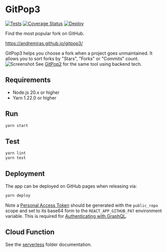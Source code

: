# GitPop3

[![Tests](https://github.com/AndreMiras/gitpop3/actions/workflows/tests.yml/badge.svg)](https://github.com/AndreMiras/gitpop3/actions/workflows/tests.yml)
[![Coverage Status](https://coveralls.io/repos/github/AndreMiras/gitpop3/badge.svg?branch=develop)](https://coveralls.io/github/AndreMiras/gitpop3?branch=develop)
[![Deploy](https://github.com/AndreMiras/gitpop3/actions/workflows/deploy.yml/badge.svg)](https://github.com/AndreMiras/gitpop3/actions/workflows/deploy.yml)

Find the most popular fork on GitHub.

<https://andremiras.github.io/gitpop3/>

GitPop3 helps you choose a fork when a project goes unmaintained.
It allows you to sort forks by "Stars", "Forks" or "Commits" count.
![Screenshot](https://i.imgur.com/4Ac311o.png)
See [GitPop2](https://github.com/AndreMiras/gitpop2) for the same tool using backend tech.

## Requirements

- Node.js 20.x or higher
- Yarn 1.22.0 or higher

## Run

```sh
yarn start
```

## Test

```sh
yarn lint
yarn test
```

## Deployment

The app can be deployed on GitHub pages when releasing via:

```sh
yarn deploy
```

Note a [Personal Access Token](https://docs.github.com/en/graphql/guides/forming-calls-with-graphql#authenticating-with-graphql) should be generated with the `public_repo` scope and set to its base64 form to the `REACT_APP_GITHUB_PAT` environment variable.
This is required for [Authenticating with GraphQL](https://docs.github.com/en/free-pro-team@latest/graphql/guides/forming-calls-with-graphql#authenticating-with-graphql).

## Cloud Function

See the [serverless](serverless) folder documentation.

